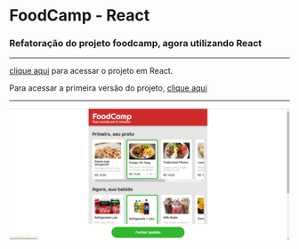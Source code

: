 # FoodCamp - React
### Refatoração do projeto foodcamp, agora utilizando React
___
[clique aqui](https://reactcampp.vercel.app/) para acessar o projeto em React.

Para acessar a primeira versão do projeto, [clique aqui](https://github.com/luanerdy/foodcamp)
___
![print](./public/print.png)